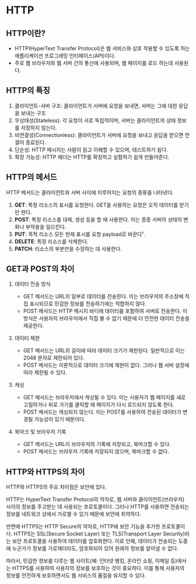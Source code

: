 # HTTP
## HTTP이란?
- HTTP(HyperText Transfer Protocol)은 웹 서비스와 상호 작용할 수 있도록 하는 애플리케이션 프로그래밍 인터페이스(API)이다. 
- 주로 웹 브라우저와 웹 서버 간의 통신에 사용되며, 웹 페이지를 로드 하는데 사용된다.

## HTTP의 특징
1. 클라이언트-서버 구조: 클라이언트가 서버에 요청을 보내면, 서버는 그에 대한 응답을 보내는 구조
2. 무상태성(Stateless): 각 요청이 서로 독립적이며, 서버는 클라이언트의 상태 정보를 저장하지 않는다.
3. 비연결성(Connectionless): 클라이언트가 서버에 요청을 보내고 응답을 받으면 연결이 종료된다.
4. 단순성: HTTP 메시지는 사람이 읽고 이해할 수 있으며, 테스트하기 쉽다.
5. 확장 가능성: HTTP 헤더는 HTTP를 확장하고 실험하기 쉽게 만들어준다.

## HTTP의 메서드
HTTP 메서드는 클라이언트와 서버 사이에 이루어지는 요청의 종류를 나타낸다.
1. **GET**: 특정 리소스의 표시를 요청한다. GET을 사용하는 요청은 오직 데이터를 받기만 한다.
2. **POST**: 특정 리소스를 대체, 생성 등을 할 때 사용한다. 이는 종종 서버의 상태의 변화나 부작용을 일으킨다.
3. **PUT**: 목적 리소스 모든 현재 표시를 요청 payload로 바꾼다¹.
4. **DELETE**: 특정 리소스를 삭제한다.
5. **PATCH**: 리소스의 부분만을 수정하는 데 사용한다.

## GET과 POST의 차이
1. 데이터 전송 방식
    - GET 메서드는 URL의 일부로 데이터를 전송한다. 이는 브라우저의 주소창에 직접 표시되므로 민감한 정보를 전송하기에는 적합하지 않다.
    - POST 메서드는 HTTP 메시지 바디에 데이터를 포함하여 서버로 전송한다. 이 방식은 사용자의 브라우저에서 직접 볼 수 없기 때문에 더 안전한 데이터 전송을 제공한다.
2. 데이터 제한
    - GET 메서드는 URL의 길이에 따라 데이터 크기가 제한된다. 일반적으로 이는 2048 문자로 제한되어 있다.
    - POST 메서드는 이론적으로 데이터 크기에 제한이 없다. 그러나 웹 서버 설정에 따라 제한될 수 있다.
3. 캐싱
    - GET 메서드는 브라우저에서 캐싱될 수 있다. 이는 사용자가 웹 페이지를 새로 고침하거나 뒤로 가기를 클릭할 때 페이지가 다시 로드되지 않도록 한다.
    - POST 메서드는 캐싱되지 않는다. 이는 POST를 사용하여 전송된 데이터가 변경될 가능성이 있기 때문이다.
4. 북마크 및 브라우저 기록

    - GET 메서드는 URL이 브라우저의 기록에 저장되고, 북마크할 수 있다.
    - POST 메서드는 브라우저 기록에 저장되지 않으며, 북마크할 수 없다.

## HTTP와 HTTPS의 차이
HTTP와 HTTPS의 주요 차이점은 보안에 있다.

HTTP는 HyperText Transfer Protocol의 약자로, 웹 서버와 클라이언트(브라우저) 사이의 정보를 주고받는 데 사용되는 프로토콜이다. 그러나 HTTP를 사용하면 전송되는 정보를 네트워크 상에서 가로챌 수 있기 때문에 보안에 취약하다.

반면에 HTTPS는 HTTP Secure의 약자로, HTTP에 보안 기능을 추가한 프로토콜이다. HTTPS는 SSL(Secure Socket Layer) 또는 TLS(Transport Layer Security)라는 보안 프로토콜을 사용하여 데이터를 암호화한다. 이로 인해, 데이터가 전송되는 도중에 누군가가 정보를 가로채더라도, 암호화되어 있어 원래의 정보를 알아낼 수 없다.

따라서, 민감한 정보를 다루는 웹 사이트(예: 인터넷 뱅킹, 온라인 쇼핑, 이메일 등)에서는 HTTPS를 사용하여 사용자의 정보를 보호하는 것이 중요하다. 이를 통해 사용자의 정보를 안전하게 보호하면서도 웹 서비스의 품질을 유지할 수 있다.